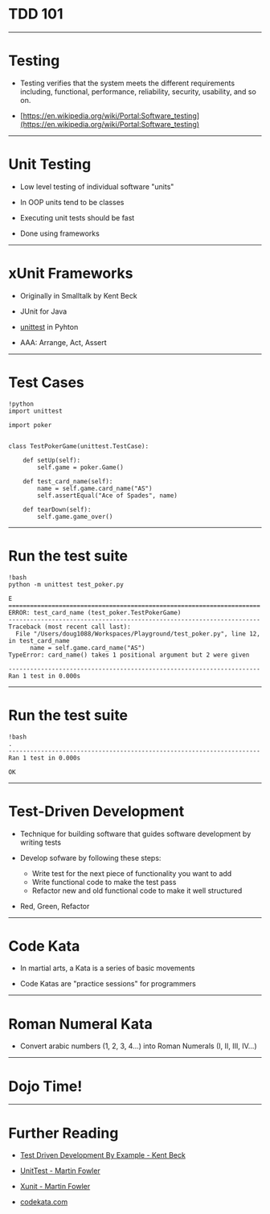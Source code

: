 # TDD 101

---

# Testing

- Testing verifies that the system meets the different requirements including,
functional, performance, reliability, security, usability, and so on.

- [https://en.wikipedia.org/wiki/Portal:Software_testing](https://en.wikipedia.org/wiki/Portal:Software_testing)

---

# Unit Testing

- Low level testing of individual software "units"

- In OOP units tend to be classes

- Executing unit tests should be fast

- Done using frameworks

---

# xUnit Frameworks

- Originally in Smalltalk by Kent Beck

- JUnit for Java

- [unittest](https://docs.python.org/3.4/library/unittest.html) in Pyhton

- AAA: Arrange, Act, Assert

---

# Test Cases

    !python
    import unittest

    import poker


    class TestPokerGame(unittest.TestCase):

        def setUp(self):
            self.game = poker.Game()

        def test_card_name(self):
            name = self.game.card_name("AS")
            self.assertEqual("Ace of Spades", name)

        def tearDown(self):
            self.game.game_over()

---

# Run the test suite

    !bash
    python -m unittest test_poker.py

    E
    ======================================================================
    ERROR: test_card_name (test_poker.TestPokerGame)
    ----------------------------------------------------------------------
    Traceback (most recent call last):
      File "/Users/doug1088/Workspaces/Playground/test_poker.py", line 12, in test_card_name
          name = self.game.card_name("AS")
    TypeError: card_name() takes 1 positional argument but 2 were given

    ----------------------------------------------------------------------
    Ran 1 test in 0.000s

---

# Run the test suite

    !bash
    .
    ----------------------------------------------------------------------
    Ran 1 test in 0.000s

    OK

---

# Test-Driven Development

- Technique for building software that guides software development by writing
tests

- Develop sofware by following these steps:
    - Write test for the next piece of functionality you want to add
    - Write functional code to make the test pass
    - Refactor new and old functional code to make it well structured

- Red, Green, Refactor

---

# Code Kata

- In martial arts, a Kata is a series of basic movements

- Code Katas are "practice sessions" for programmers

---

# Roman Numeral Kata

- Convert arabic numbers (1, 2, 3, 4...) into Roman Numerals (I, II, III, IV...)

---

# Dojo Time!

---

# Further Reading

- [Test Driven Development By Example - Kent Beck](http://www.amazon.com/Test-Driven-Development-Kent-Beck/dp/0321146530/ref=sr_1_1?ie=UTF8&qid=1425576992&sr=8-1&keywords=kent+beck)

- [UnitTest - Martin Fowler](http://martinfowler.com/bliki/UnitTest.html)

- [Xunit - Martin Fowler](http://martinfowler.com/bliki/UnitTest.html)

- [codekata.com](http://codekata.com/)
